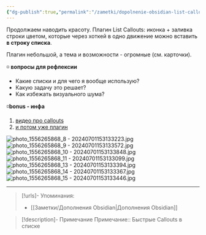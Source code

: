 ```yaml
---
{"dg-publish":true,"permalink":"/zametki/dopolnenie-obsidian-list-callouts/","created":"2024-07-01","updated":"2024-10-09T19:51:03+03:00"}
---
```


Продолжаем наводить красоту. Плагин List Callouts: иконка + заливка строки цветом, которые через хоткей в одно движение можно вставить **в строку списка**. 

Плагин небольшой, а тема и возможности - огромные (см. карточки). 

◽️ **вопросы для рефлексии**
- Какие списки и для чего я вообще использую? 
- Какую задачу это решает? 
- Как избежать визуального шума? 

◽️**bonus - инфа**
1. [видео про callouts](https://www.youtube.com/watch?v=_e7zjUXAvcE&t=1s) 
2. [и потом уже плагин](https://github.com/mgmeyers/obsidian-list-callouts?tab=readme-ov-file)

![photo_1556265868_8 - 20240701153133223.jpg](/img/user/%D0%98%D1%81%D1%85%D0%BE%D0%B4%D0%BD%D0%B8%D0%BA%D0%B8/Telegram/photo_1556265868_8%20-%2020240701153133223.jpg)
![photo_1556265868_9 - 20240701153133572.jpg](/img/user/%D0%98%D1%81%D1%85%D0%BE%D0%B4%D0%BD%D0%B8%D0%BA%D0%B8/Telegram/photo_1556265868_9%20-%2020240701153133572.jpg)
![photo_1556265868_10 - 20240701153133848.jpg](/img/user/%D0%98%D1%81%D1%85%D0%BE%D0%B4%D0%BD%D0%B8%D0%BA%D0%B8/Telegram/photo_1556265868_10%20-%2020240701153133848.jpg)
![photo_1556265868_11 - 20240701153133099.jpg](/img/user/%D0%98%D1%81%D1%85%D0%BE%D0%B4%D0%BD%D0%B8%D0%BA%D0%B8/Telegram/photo_1556265868_11%20-%2020240701153133099.jpg)
![photo_1556265868_13 - 20240701153133394.jpg](/img/user/%D0%98%D1%81%D1%85%D0%BE%D0%B4%D0%BD%D0%B8%D0%BA%D0%B8/Telegram/photo_1556265868_13%20-%2020240701153133394.jpg)
![photo_1556265868_14 - 20240701153133367.jpg](/img/user/%D0%98%D1%81%D1%85%D0%BE%D0%B4%D0%BD%D0%B8%D0%BA%D0%B8/Telegram/photo_1556265868_14%20-%2020240701153133367.jpg)
![photo_1556265868_15 - 20240701153133446.jpg](/img/user/%D0%98%D1%81%D1%85%D0%BE%D0%B4%D0%BD%D0%B8%D0%BA%D0%B8/Telegram/photo_1556265868_15%20-%2020240701153133446.jpg)

---
> [!urls]- Упоминания:
> - [[Заметки/Дополнения Obsidian\|Дополнения Obsidian]]

> [!description]- Примечание
> Примечание:: Быстрые Callouts в списке

